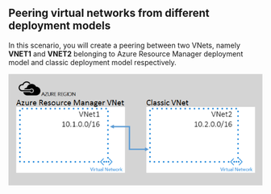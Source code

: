 ## Peering virtual networks from different deployment models 

In this scenario, you will create a peering between two VNets, namely **VNET1** and **VNET2** belonging to Azure Resource Manager deployment model and classic deployment model respectively.

![asm to arm deployment scenario](./media/virtual-networks-create-vnetpeering-scenario-asmtoarm-include/figure1.PNG) 